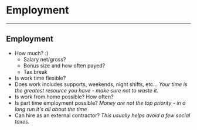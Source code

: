 <!-- .slide: data-background="#111111" -->

# Employment

___

## Employment

* <!-- .element: class="fragment fade-in" --> How much? :)
  * <!-- .element: class="fragment fade-in" --> Salary net/gross?
  * <!-- .element: class="fragment fade-in" --> Bonus size and how often payed?
  * <!-- .element: class="fragment fade-in" --> Tax break
* <!-- .element: class="fragment fade-in" --> Is work time flexible?
* <!-- .element: class="fragment fade-in" --> Does work includes supports, weekends, night shifts, etc... <span style="font-style: italic;">Your time is the greatest resource you have - make sure not to waste it.</span>
* <!-- .element: class="fragment fade-in" --> Is work from home possible? How often?
* <!-- .element: class="fragment fade-in" --> Is part time employment possible? <span style="font-style: italic;">Money are not the top priority - in a long run it's all about the time</span>
* <!-- .element: class="fragment fade-in" --> Can hire as an external contractor? <span style="font-style: italic;">This usually helps avoid a few social taxes.</span>
